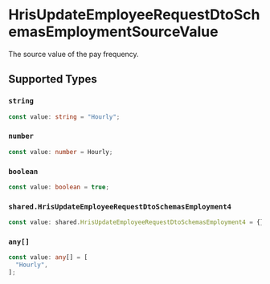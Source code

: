 # HrisUpdateEmployeeRequestDtoSchemasEmploymentSourceValue

The source value of the pay frequency.


## Supported Types

### `string`

```typescript
const value: string = "Hourly";
```

### `number`

```typescript
const value: number = Hourly;
```

### `boolean`

```typescript
const value: boolean = true;
```

### `shared.HrisUpdateEmployeeRequestDtoSchemasEmployment4`

```typescript
const value: shared.HrisUpdateEmployeeRequestDtoSchemasEmployment4 = {};
```

### `any[]`

```typescript
const value: any[] = [
  "Hourly",
];
```

